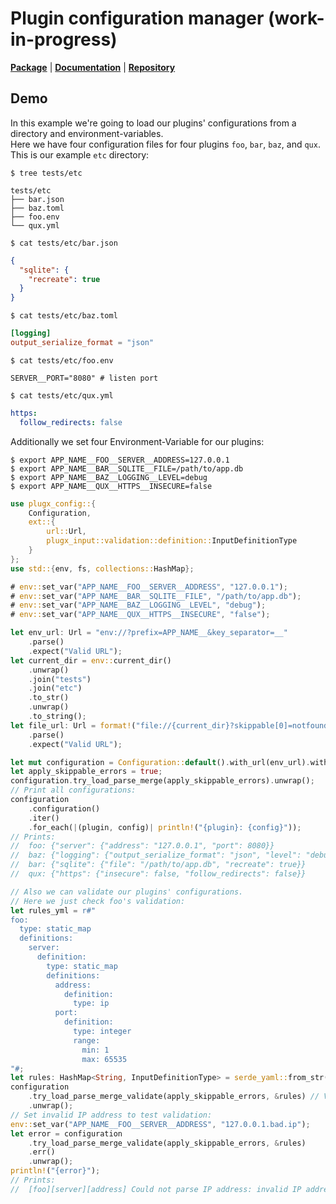 # Plugin configuration manager (work-in-progress)
[**Package**](https://crates.io/crates/plugx-config)   |   [**Documentation**](https://docs.rs/plugx-config)   |   [**Repository**](https://github.com/plugx-rs/plugx-config)

## Demo
In this example we're going to load our plugins' configurations from a directory and environment-variables.  
Here we have four configuration files for four plugins `foo`, `bar`, `baz`, and `qux`. This is our example `etc` directory:
```shell
$ tree tests/etc
```
```text
tests/etc
├── bar.json
├── baz.toml
├── foo.env
└── qux.yml
```
```shell
$ cat tests/etc/bar.json
```
```json
{
  "sqlite": {
    "recreate": true
  }
}
```
```shell
$ cat tests/etc/baz.toml
```
```toml
[logging]
output_serialize_format = "json"
```
```shell
$ cat tests/etc/foo.env
```
```dotenv
SERVER__PORT="8080" # listen port
```
```shell
$ cat tests/etc/qux.yml
```
```yaml
https:
  follow_redirects: false
```
Additionally we set four Environment-Variable for our plugins:
```shell
$ export APP_NAME__FOO__SERVER__ADDRESS=127.0.0.1
$ export APP_NAME__BAR__SQLITE__FILE=/path/to/app.db
$ export APP_NAME__BAZ__LOGGING__LEVEL=debug
$ export APP_NAME__QUX__HTTPS__INSECURE=false
```

```rust
use plugx_config::{
    Configuration,
    ext::{
        url::Url,
        plugx_input::validation::definition::InputDefinitionType
    }
};
use std::{env, fs, collections::HashMap};

# env::set_var("APP_NAME__FOO__SERVER__ADDRESS", "127.0.0.1");
# env::set_var("APP_NAME__BAR__SQLITE__FILE", "/path/to/app.db");
# env::set_var("APP_NAME__BAZ__LOGGING__LEVEL", "debug");
# env::set_var("APP_NAME__QUX__HTTPS__INSECURE", "false");

let env_url: Url = "env://?prefix=APP_NAME__&key_separator=__"
    .parse()
    .expect("Valid URL");
let current_dir = env::current_dir()
    .unwrap()
    .join("tests")
    .join("etc")
    .to_str()
    .unwrap()
    .to_string();
let file_url: Url = format!("file://{current_dir}?skippable[0]=notfound") // Skips error if `current_dir` does not exists
    .parse()
    .expect("Valid URL");

let mut configuration = Configuration::default().with_url(env_url).with_url(file_url);
let apply_skippable_errors = true;
configuration.try_load_parse_merge(apply_skippable_errors).unwrap();
// Print all configurations:
configuration
    .configuration()
    .iter()
    .for_each(|(plugin, config)| println!("{plugin}: {config}"));
// Prints:
//  foo: {"server": {"address": "127.0.0.1", "port": 8080}}
//  baz: {"logging": {"output_serialize_format": "json", "level": "debug"}}
//  bar: {"sqlite": {"file": "/path/to/app.db", "recreate": true}}
//  qux: {"https": {"insecure": false, "follow_redirects": false}}

// Also we can validate our plugins' configurations.
// Here we just check foo's validation:
let rules_yml = r#"
foo:
  type: static_map
  definitions:
    server:
      definition:
        type: static_map
        definitions:
          address:
            definition:
              type: ip
          port:
            definition:
              type: integer
              range:
                min: 1
                max: 65535
"#;
let rules: HashMap<String, InputDefinitionType> = serde_yaml::from_str(rules_yml).unwrap();
configuration
    .try_load_parse_merge_validate(apply_skippable_errors, &rules) // Validates configurations too
    .unwrap();
// Set invalid IP address to test validation:
env::set_var("APP_NAME__FOO__SERVER__ADDRESS", "127.0.0.1.bad.ip");
let error = configuration
    .try_load_parse_merge_validate(apply_skippable_errors, &rules)
    .err()
    .unwrap();
println!("{error}");
// Prints:
//  [foo][server][address] Could not parse IP address: invalid IP address syntax (expected IP address and got "127.0.0.1.bad.ip")
```
